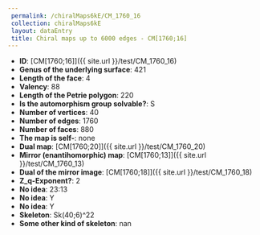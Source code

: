 ```yaml
--- 
 permalink: /chiralMaps6kE/CM_1760_16 
 collection: chiralMaps6kE
 layout: dataEntry
 title: Chiral maps up to 6000 edges - CM[1760;16]
---
```


- **ID**: [CM[1760;16]]({{ site.url }}/test/CM_1760_16)
- **Genus of the underlying surface**: 421
- **Length of the face**: 4
- **Valency**: 88
- **Length of the Petrie polygon**: 220
- **Is the automorphism group solvable?**: S
- **Number of vertices**: 40
- **Number of edges**: 1760
- **Number of faces**: 880
- **The map is self-**: none
- **Dual map**: [CM[1760;20]]({{ site.url }}/test/CM_1760_20)
- **Mirror (enantihomorphic) map**: [CM[1760;13]]({{ site.url }}/test/CM_1760_13)
- **Dual of the mirror image**: [CM[1760;18]]({{ site.url }}/test/CM_1760_18)
- **Z_q-Exponent?**: 2
- **No idea**:  23:13
- **No idea**: Y
- **No idea**: Y
- **Skeleton**: Sk(40;6)^22
- **Some other kind of skeleton**: nan
